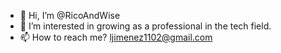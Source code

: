 - 👋 Hi, I’m @RicoAndWise
- 👀 I’m interested in growing as a professional in the tech field.
- 📫 How to reach me? ljimenez1102@gmail.com 

<!---
RicoAndWise/RicoAndWise is a ✨ special ✨ repository because its `README.md` (this file) appears on your GitHub profile.
You can click the Preview link to take a look at your changes.
--->
